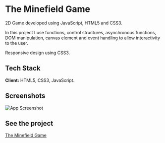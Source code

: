 # The Minefield Game

2D Game developed using JavaScript, HTML5 and CSS3.

In this project I use functions, control structures, asynchronous functions, DOM manipulation, canvas element and event handling to allow interactivity to the user.

Responsive design using CSS3.

## Tech Stack

**Client:** HTML5, CSS3, JavaScript.


## Screenshots

![App Screenshot](https://i.postimg.cc/d1hf2nsh/the-minefield-game.png)


## See the project

[The Minefield Game](https://theminefieldgame.netlify.app/ 'The Minefield Game JavaScript')
